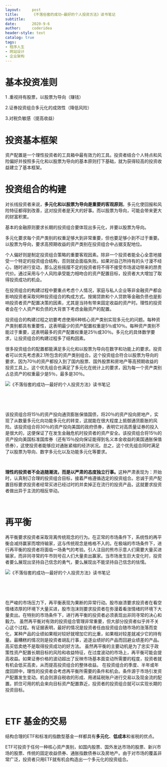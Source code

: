 ```yaml
---
layout:     post
title:      《不落俗套的成功—最好的个人投资方法》读书笔记
subtitle:   
date:       2020-9-6
author:     coderidea
header-style: text
catalog: true
tags:
- 程序人生
- 网站设计
- 企业架构
--- 
```

<h1><strong>基本投资准则</strong></h1>

<p>1 .重视持有股票，以股票为导向（赚钱）</p>

<p>2.证券投资组合多元化的成效性（降低风险）</p>

<p>3.对税负敏感（提高收益）</p>

<h1><strong>投资基本框架</strong></h1>

<p>资产配置是一个理性投资者的工具箱中最有效力的工具。投资者结合个人特点和风险偏好并按照多元化和以股票为导向的基本原则打下基础，就为获得较高的投资收益建立了基本框架。</p>

<h1><strong>投资组合的构建</strong></h1>

<p>对长线投资者来说，<strong>多元化和以股票为导向是重要的客观原则</strong>。多元化使回报和风险特征都得到改善，这对投资者是天大的好事。而以股票为导向，可能会带来更大的财富积累。</p>

<p>基本的金融原则要求长期的投资组合要体现出多元化，并要以股票为导向。</p>

<p>多元化要求每个资产类别的权重足够大到非常重要，但也要足够小到不过于重要。以股票为导向，要求高预期收益的资产类别在投资组合中占据支配地位。</p>

<p>个人偏好则是制定投资组合策略的重要客观因素。除非一个投资者能全心全意地接受一个特定的投资组合结构，否则就会面临失败。如果对自己所持有的头寸漫不经心，随时进行变动，那么这些摇摆不定的投资者将不得不接受市场波动带来的昂贵代价。通过采用与个人风险承受能力相吻合的资产配置目标，投资者大大增加了取得投资成功的机会。</p>

<p>在投资组合的构建过程中要重点考虑个人情况，家庭与私人企业等非金融资产都会影响投资者采取何种投资组合的构成方式。按揭贷款和个人贷款等金融负债也是影响投资者资产配置决策的因素，尤其是当持有带来固定收益的资产时。理性的投资者会在个人资产和负债的大背景下考虑金融资产的配置。</p>

<p>投资组合的构建过程之初要考虑使用6种核心资产类别实现多元化的问题。每种资产类别都具有重要性，这表明最少的资产配置权重是5％或10％。每种资产类别不能过于重要，这表明最多的资产配置权重是25％或30％。多元化的具体数学要求，让投资组合的构建过程多了结构因素。</p>

<p>很多投资组合的配置都能满足多元化和以股票为导向在数字和功能上的要求。投资者可以优先考虑表2.1所包含的资产类别组合。这个投资组合符合以股票为导向的要求，因为70％的资产都投入到了国内股票、国外股票和房地产等高预期收益的投资工具上。这个优先组合也满足了多元化在统计上的要求，因为每一个资产类别占总资产的权重最少是5％，最多是30％。</p>

<p><img alt="《不落俗套的成功—最好的个人投资方法》读书笔记" class="has" src="http://p3.pstatp.com/large/pgc-image/8f7cdf6318f14bd0a57b882b0aac9e17" /></p>

<p> </p>

<p> </p>

<p>该投资组合将15％的资产投向通货膨胀保值国债，将20％的资产投向房地产，实现了从数量多元化向功能多元化的转变，这就能在很大程度上抵御通货膨胀的风险。该投资组合将30％的资产投向美国的政府债券，表明它对高质量证券的投入是很大的，这便保证了在发生金融危机时投资者的资产安全。该投资组合将15％的资产投向美国标准国库券（还有15％投向保证能得到名义本金收益的美国通胀保值债券），这使投资者能够应对通胀紧缩的经济状况。总之，这个优先组合同时满足了以股票为导向、数字多元化以及功能多元化等要求。</p>

<p> </p>

<p><strong>理性的投资者不会追随潮流，而是以严肃的态度独立行事。</strong>这种严肃表现为：开始时，认真制订合理的投资组合目标，接着严格遵循选定的投资组合。忠诚于资产配置目标要求投资者经常买进已经过时的并卖掉正在流行的投资产品，这就要求投资者做出异于主流的相反举动。</p>

<p> </p>

<h1><strong>再平衡</strong></h1>

<p>再平衡要求投资者采取背离传统观念的行为。在正常的市场条件下，系统性的再平衡会减持赢家而增持输家，这与传统观念是格格不入的。在极端的市场条件下，进行再平衡的投资者将面临一场勇气的考验。引人注目的熊市示意人们需要大量买进输家，而非同寻常的牛市则号召人们大量卖出赢家。当市场发生巨大变化时，投资者要么展现出坚持自己信念的勇气，要么展现出不能坚持自己信念的怯懦。</p>

<p><img alt="《不落俗套的成功—最好的个人投资方法》读书笔记" class="has" src="http://p1.pstatp.com/large/pgc-image/232f20e780644fa2b280e2016add93a9" /></p>

<p> </p>

<p> </p>

<p>在严峻的市场压力下，再平衡表现为果断的异常行动。股市崩溃要求投资者在看空情绪浓厚的环境下大量买进，股市泡沫则要求投资者在弥漫着看涨情绪的环境下大量卖出。在特别的市场条件下，进行再平衡的投资者必须表现出非同寻常的决心和毅力。 虽然再平衡对有效的投资组合管理非常重要，但大部分投资者似乎并不关心这个过程。有证据表明，最好的情况是投资者任由投资组合随市场的涨落而变化，某种产品的业绩如果相对较好就增加它的比重，如果相对较差就减少它的持有量。最糟糕的情况则是投资者胡乱行事，追逐业绩好的产品而回避业绩差的产品。高买低卖绝不是取得投资成功的好方法。 虽然再平衡的主要动机是为了忠实于政策性资产配置长期目标的风险和收益特征，在过度波动的市场上，再平衡可能会提高收益。如果证券价格的波动超出了反映市场基本面变动所需要的程度，投资者就有机会低买高卖，从而提高投资组合的整体收益。 在投资组合的季度、半年或年度回顾中，理性的投资者会考虑再平衡所需要的条件和机会。条件源于市场引发资产配置发生变动。机会则源自税收的形成、用递延税账户进行交易以及现金流的配置。抓住可用的机会来向目标资产配置靠近，投资者的投资组合就可以实现长期的投资目标。</p>

<p> </p>

<h1><strong>ETF 基金的交易</strong></h1>

<p>结构合理的ETF和标准的指数型基金一样都具有<strong>多元化</strong>、<strong>低成本</strong>和省税的优点。</p>

<p>ETF可投资于任何一种核心资产类别，如国内股票、国外发达市场的股票、新兴市场的股票、传统的固定收益债券、通胀指数债券以及房地产。由于对市场的覆盖非常广泛，投资者只用ETF就有机会构造出一个多元化的投资组合。</p>
